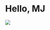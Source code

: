 # Hello, MJ
<a href="https://www.linkedin.com/in/michael-jones-34269a22b"><img src="https://img.shields.io/badge/-LinkedIn-0072b1?&style=for-the-badge&logo=linkedin&logoColor=white" /></a>

<!--
**tha-enigma/tha-enigma** is a ✨ _special_ ✨ repository because its `README.md` (this file) appears on your GitHub profile.

Here are some ideas to get you started:

- 🔭 I’m currently working on ...
- 🌱 I’m currently learning ...
- 👯 I’m looking to collaborate on ...
- 🤔 I’m looking for help with ...
- 💬 Ask me about ...
- 📫 How to reach me: ...
- 😄 Pronouns: ...
- ⚡ Fun fact: ...
-->
